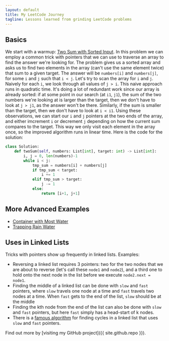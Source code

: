 ```yaml
---
layout: default
title: My LeetCode Journey
tagline: Lessons learned from grinding LeetCode problems
---
```


## Basics

We start with a warmup: [Two Sum with Sorted Input](https://leetcode.com/problems/two-sum-ii-input-array-is-sorted/).
In this problem we can employ a common trick with pointers that we can use to traverse an array to find the answer we're looking for.
The problem gives us a sorted array and asks us to find two elements in the array (can't use the same element twice) that sum to a given target. The answer will be `numbers[i]` and `numbers[j]`, for some `i` and `j` such that `i < j`. Let's try to scan the array for `i` and `j`. Naively for each `i`, we look through all values of `j > i`.  This naive approach runs in quadratic time. It's doing a lot of redundant work since our array is already sorted: if at some point in our search (at `i1`, `j1`), the sum of the two numbers we're looking at is larger than the target, then we don't have to look at `j > j1`, as the answer won't be there. Similarly, if the sum is smaller than the target, then we don't have to look at `i < i1`.
Using these observations, we can start our `i` and `j` pointers at the two ends of the array, and either imcrement `i` or decrement `j` depending on how the current sum compares to the target. This way we only visit each element in the array once, so the improved algorithm runs in linear time.
Here is the code for the solution:

```python
class Solution:
    def twoSum(self, numbers: List[int], target: int) -> List[int]:
        i, j = 0, len(numbers)-1
        while i < j:
            tmp_sum = numbers[i] + numbers[j]
            if tmp_sum < target:
                i += 1
            elif tmp_sum > target:
                j -= 1
            else:
                return [i+1, j+1]
```

## More Advanced Examples

* [Container with Most Water](https://leetcode.com/problems/container-with-most-water/)
* [Trapping Rain Water](https://leetcode.com/problems/trapping-rain-water/)

## Uses in Linked Lists

Tricks with pointers show up frequently in linked lists. Examples:
* Reversing a linked list requires 3 pointers: two for the two nodes that we are about to reverse (let's call these `node1` and `node2`), and a third one to hold onto the next node in the list before we execute `node2.next = node1`.
* Finding the middle of a linked list can be done with `slow` and `fast` pointers, where `slow` travels one node at a time and `fast` travels two nodes at a time. When `fast` gets to the end of the list, `slow` should be at the middle
* Finding the kth node from the end of the list can also be done with `slow` and `fast` pointers, but here `fast` simply has a head-start of k nodes.
* There is a [famous algorithm](https://en.wikipedia.org/wiki/Cycle_detection#Floyd's_tortoise_and_hare) for finding cycles in a linked list that uses `slow` and `fast` pointers.


Find out more by [visiting my GitHub project]({{ site.github.repo }}).